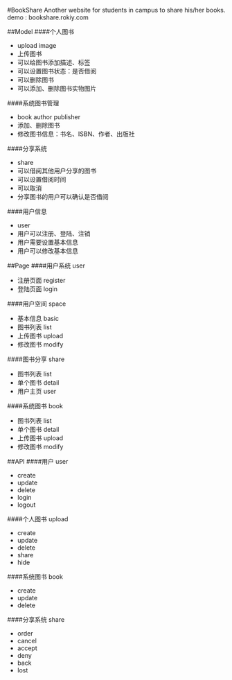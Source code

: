 #BookShare
Another website for students in campus to share his/her books.
demo : bookshare.rokiy.com

##Model 
####个人图书 
* upload image
* 上传图书
* 可以给图书添加描述、标签
* 可以设置图书状态：是否借阅
* 可以删除图书
* 可以添加、删除图书实物图片

####系统图书管理
* book author publisher
* 添加、删除图书
* 修改图书信息：书名、ISBN、作者、出版社

####分享系统
* share
* 可以借阅其他用户分享的图书
* 可以设置借阅时间
* 可以取消
* 分享图书的用户可以确认是否借阅

####用户信息
* user
* 用户可以注册、登陆、注销
* 用户需要设置基本信息
* 用户可以修改基本信息


##Page
####用户系统 user
* 注册页面 register
* 登陆页面 login

####用户空间 space
* 基本信息 basic
* 图书列表 list
* 上传图书 upload
* 修改图书 modify



####图书分享 share
* 图书列表 list
* 单个图书 detail
* 用户主页 user


####系统图书 book
* 图书列表 list
* 单个图书 detail
* 上传图书 upload
* 修改图书 modify


##API
####用户 user
* create
* update
* delete
* login
* logout

####个人图书 upload
* create
* update
* delete
* share
* hide


####系统图书 book
* create
* update
* delete

####分享系统 share
* order
* cancel
* accept
* deny
* back
* lost


